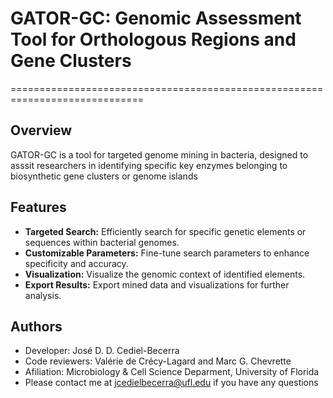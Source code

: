 # GATOR-GC: Genomic Assessment Tool for Orthologous Regions and Gene Clusters
=============================================================================

## Overview

GATOR-GC is a tool for targeted genome mining in bacteria, designed to asssit researchers in identifying specific key enzymes belonging to biosynthetic gene clusters or genome islands

## Features

- **Targeted Search:** Efficiently search for specific genetic elements or sequences within bacterial genomes.
- **Customizable Parameters:** Fine-tune search parameters to enhance specificity and accuracy.
- **Visualization:** Visualize the genomic context of identified elements.
- **Export Results:** Export mined data and visualizations for further analysis.

## Authors

- Developer: José D. D. Cediel-Becerra
- Code reviewers: Valérie de Crécy-Lagard and Marc G. Chevrette
- Afiliation: Microbiology & Cell Science Deparment, University of Florida
- Please contact me at jcedielbecerra@ufl.edu if you have any questions
